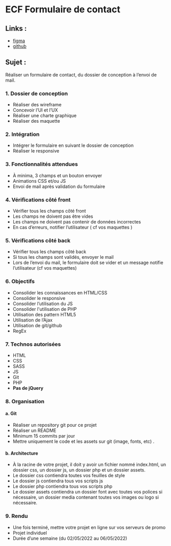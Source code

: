 # ECF Formulaire de contact

## Links : 

- [figma](https://www.figma.com/file/jsoaetO9ErglTPVKdYzutJ/ecf-form?node-id=0%3A1)
- [github](https://github.com/Warrengers74/ecf-form)

## Sujet :

Réaliser un formulaire de contact, du dossier de conception à
l’envoi de mail.

### 1. Dossier de conception
- Réaliser des wireframe
- Concevoir l’UI et l’UX
- Réaliser une charte graphique
- Réaliser des maquette

### 2. Intégration
- Intégrer le formulaire en suivant le dossier de conception
- Réaliser le responsive

### 3. Fonctionnalités attendues
- À minima, 3 champs et un bouton envoyer
- Animations CSS et/ou JS
- Envoi de mail après validation du formulaire

### 4. Vérifications côté front
- Vérifier tous les champs côté front
- Les champs ne doivent pas être vides
- Les champs ne doivent pas contenir de données incorrectes
- En cas d’erreurs, notifier l’utilisateur ( cf vos maquettes )

### 5. Vérifications côté back
- Vérifier tous les champs côté back
- Si tous les champs sont validés, envoyer le mail
- Lors de l’envoi du mail, le formulaire doit se vider et un message notifie
l’utilisateur (cf vos maquettes)

### 6. Objectifs
- Consolider les connaissances en HTML/CSS
- Consolider le responsive
- Consolider l’utilisation du JS
- Consolider l'utilisation de PHP
- Utilisation des pattern HTML5
- Utilisation de l’Ajax
- Utilisation de git/github
- RegEx

### 7. Technos autorisées
- HTML
- CSS
- SASS
- JS
- Git
- PHP
- **Pas de jQuery**

### 8. Organisation
#### a. Git
- Réaliser un repository git pour ce projet
- Réaliser un README
- Minimum 15 commits par jour
- Mettre uniquement le code et les assets sur git (image, fonts, etc) .
#### b. Architecture
- À la racine de votre projet, il doit y avoir un fichier nommé index.html, un dossier
css, un dossier js, un dossier php et un dossier assets.
- Le dossier css contiendra toutes vos feuilles de style
- Le dossier js contiendra tous vos scripts js
- Le dossier php contiendra tous vos scripts php
- Le dossier assets contiendra un dossier font avec toutes vos polices si
nécessaire, un dossier media contenant toutes vos images ou logo si nécessaire.

### 9. Rendu
- Une fois terminé, mettre votre projet en ligne sur vos serveurs de promo
- Projet individuel
- Durée d’une semaine (du 02/05/2022 au 06/05/2022)